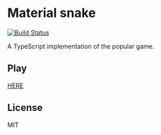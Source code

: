 # Material snake

[![Build Status](https://travis-ci.org/scriptex/material-snake.svg?branch=master)](https://travis-ci.org/scriptex/material-snake)

A TypeScript implementation of the popular game.

## Play

[HERE](https://material-snake.now.sh/)

## License

MIT
